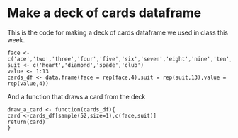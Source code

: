 # Make a deck of cards dataframe

This is the code for making a deck of cards dataframe we used in class this week.

```{r}
face <- c('ace','two','three','four','five','six','seven','eight','nine','ten','Jack','Queen','King')
suit <- c('heart','diamond','spade','club')
value <- 1:13
cards_df <- data.frame(face = rep(face,4),suit = rep(suit,13),value = rep(value,4))
```

And a function that draws a card from the deck

```{r}
draw_a_card <- function(cards_df){
card <-cards_df[sample(52,size=1),c(face,suit)]
return(card)
}
```
